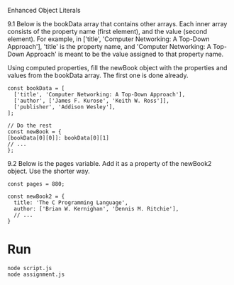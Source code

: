 Enhanced Object Literals

9.1 Below is the bookData array that contains other arrays. Each inner array consists of the property name (first element), and the value (second element). For example, in ['title', 'Computer Networking: A Top-Down Approach'], 'title' is the property name, and 'Computer Networking: A Top-Down Approach' is meant to be the value assigned to that property name.

Using computed properties, fill the newBook object with the properties and values from the bookData array. The first one is done already.

```
const bookData = [
  ['title', 'Computer Networking: A Top-Down Approach'],
  ['author', ['James F. Kurose', 'Keith W. Ross']],
  ['publisher', 'Addison Wesley'],
];

// Do the rest
const newBook = {
[bookData[0][0]]: bookData[0][1]
// ...
};
```

9.2 Below is the pages variable. Add it as a property of the newBook2 object. Use the shorter way.

```
const pages = 880;

const newBook2 = {
  title: 'The C Programming Language',
  author: ['Brian W. Kernighan', 'Dennis M. Ritchie'],
  // ...
}
```

# Run

```
node script.js
node assignment.js
```
